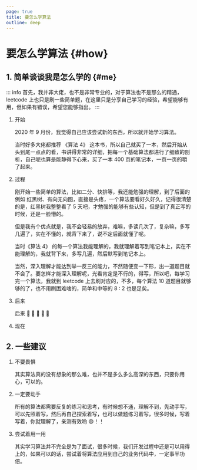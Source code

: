 ```yaml
---
page: true
title: 要怎么学算法
outline: deep
---
```


# 要怎么学算法 {#how}

## 1. 简单谈谈我是怎么学的 {#me}

::: info
首先，我并非大佬，也不是非常专业的，对于算法也不是那么的精通， leetcode 上也只是刷一些简单题，在这里只是分享自己学习的经验，希望能够有用，但如果有错误，希望您能够指出。
:::

1. 开始

   2020 年 9 月份，我觉得自己应该尝试新的东西，所以就开始学习算法。

   当时好多大佬都推荐 《算法 4》 这本书，所以自己就买了一本，然后开始从头到尾一点点的看，书讲得非常的详细，把每一个基础算法都进行了细致的剖析，自己呢也算是能静得下心来，买了一本 400 页的笔记本，一页一页的嚼了起来。

2. 过程

   刚开始一些简单的算法，比如二分、快排等，我还能勉强的理解，到了后面的例如 红黑树、有向无向图，直接是头疼，一个算法要看好久好久，记得很清楚的是，红黑树我整整看了 5 天吧，才勉强的能够有些认知，但是到了真正写的时候，还是一脸懵的。

   但是我有个优点就是，我不会轻易的放弃，难嘛，多读几次了，复杂嘛，多写几遍了，实在不懂的，就背下来了，说不定后面就懂了呢。

   当时《算法 4》 的每一个算法我能理解的，我就理解着写到笔记本上，实在不能理解的，我就背下来，多写几遍，然后默写到笔记本上。

   当然，深入理解才能达到举一反三的能力，不然随便变一下形，出一道题目就不会了。要怎样才能深入理解呢，光看肯定是不行的，得写，所以吧，每学习完一个算法，我就到 leetcode 上去刷对应的，不多，每个算法 10 道题目就够够的了，也不用刷困难啥的，简单和中等的 8 : 2 也是足矣。

3. 后来

   后来 :flight_departure: :flight_departure: :flight_departure: :flight_departure: :flight_departure:

4. 现在

## 2. 一些建议

1. 不要畏惧

   其实算法真的没有想象的那么难，也并不是多么多么高深的东西，只要你用心，可以的。

2. 一定要动手

   所有的算法都需要反复的练习和思考，有时候想不通，理解不到，先动手写，可以先照着写，然后再自己探索着写，也可以做题练习着写，很多时候，写着写着，你就理解了，亲测有效哟 😄！！

3. 尝试着用一用

   其实学习算法并不完全是为了面试，很多时候，我们开发过程中还是可以用得上的，如果可以的话，尝试着将算法应用到自己的业务代码中，一定事半功倍。
